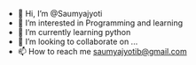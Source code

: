 - 👋 Hi, I’m @Saumyajyoti
- 👀 I’m interested in Programming and learning
- 🌱 I’m currently learning python
- 💞️ I’m looking to collaborate on ...
- 📫 How to reach me saumyajyotib@gmail.com

<!---
Saumyajyoi/Saumyajyoi is a ✨ special ✨ repository because its `README.md` (this file) appears on your GitHub profile.
You can click the Preview link to take a look at your changes.
--->
